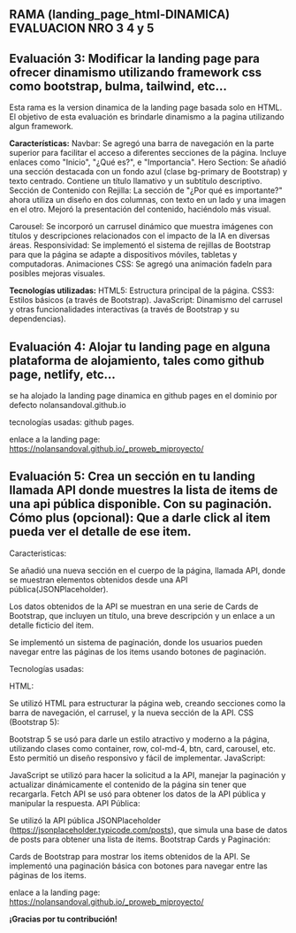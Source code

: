 ## RAMA (landing_page_html-DINAMICA) EVALUACION NRO 3 4 y 5
## Evaluación 3: Modificar la landing page para ofrecer dinamismo utilizando framework css como bootstrap, bulma, tailwind, etc…

Esta rama es la version dinamica de la landing page basada solo en HTML. El objetivo de esta evaluación es brindarle dinamismo a la pagina utilizando algun framework.

**Características:**
Navbar:
Se agregó una barra de navegación en la parte superior para facilitar el acceso a diferentes secciones de la página.
Incluye enlaces como "Inicio", "¿Qué es?", e "Importancia".
Hero Section:
Se añadió una sección destacada con un fondo azul (clase bg-primary de Bootstrap) y texto centrado.
Contiene un título llamativo y un subtítulo descriptivo.
Sección de Contenido con Rejilla:
La sección de "¿Por qué es importante?" ahora utiliza un diseño en dos columnas, con texto en un lado y una imagen en el otro.
Mejoró la presentación del contenido, haciéndolo más visual.

Carousel:
Se incorporó un carrusel dinámico que muestra imágenes con títulos y descripciones relacionados con el impacto de la IA en diversas áreas.
Responsividad:
Se implementó el sistema de rejillas de Bootstrap para que la página se adapte a dispositivos móviles, tabletas y computadoras.
Animaciones CSS:
Se agregó una animación fadeIn para posibles mejoras visuales.


**Tecnologías utilizadas:**
HTML5:
Estructura principal de la página.
CSS3:
Estilos básicos (a través de Bootstrap).
JavaScript:
Dinamismo del carrusel y otras funcionalidades interactivas (a través de Bootstrap y su dependencias).

## Evaluación 4: Alojar tu landing page en alguna plataforma de alojamiento, tales como github page, netlify, etc…

se ha alojado la landing page dinamica en github pages en el dominio por defecto nolansandoval.github.io

tecnologías usadas:
github pages.

enlace a la landing page:
https://nolansandoval.github.io/_proweb_miproyecto/

## Evaluación 5: Crea un sección en tu landing llamada API donde muestres la lista de items de una api pública disponible. Con su paginación. Cómo plus (opcional): Que a darle click al item pueda ver el detalle de ese item.

Caracteristicas:

Se añadió una nueva sección en el cuerpo de la página, llamada API, donde se muestran elementos obtenidos desde una API pública(JSONPlaceholder).

Los datos obtenidos de la API se muestran en una serie de Cards de Bootstrap, que incluyen un título, una breve descripción y un enlace a un detalle ficticio del item.

Se implementó un sistema de paginación, donde los usuarios pueden navegar entre las páginas de los items usando botones de paginación.

Tecnologías usadas:

HTML:

Se utilizó HTML para estructurar la página web, creando secciones como la barra de navegación, el carrusel, y la nueva sección de la API.
CSS (Bootstrap 5):

Bootstrap 5 se usó para darle un estilo atractivo y moderno a la página, utilizando clases como container, row, col-md-4, btn, card, carousel, etc. Esto permitió un diseño responsivo y fácil de implementar.
JavaScript:

JavaScript se utilizó para hacer la solicitud a la API, manejar la paginación y actualizar dinámicamente el contenido de la página sin tener que recargarla.
Fetch API se usó para obtener los datos de la API pública y manipular la respuesta.
API Pública:

Se utilizó la API pública JSONPlaceholder (https://jsonplaceholder.typicode.com/posts), que simula una base de datos de posts para obtener una lista de items.
Bootstrap Cards y Paginación:

Cards de Bootstrap para mostrar los items obtenidos de la API.
Se implementó una paginación básica con botones para navegar entre las páginas de los items.

enlace a la landing page:
https://nolansandoval.github.io/_proweb_miproyecto/


**¡Gracias por tu contribución!**
